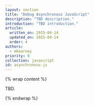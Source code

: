 ```yaml
---
layout: section
title: "Debug Asynchronous JavaScript"
description: "TBD description."
introduction: "TBD introduction."
article:
  written_on: 2015-04-14
  updated_on: 2015-04-14
  order: 4
authors:
  - mkearney
priority: 0
collection: javascript
id: asynchronous-js
---
```


{% wrap content %}

TBD.

{% endwrap %}